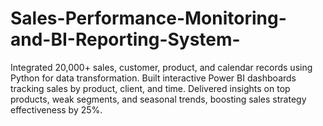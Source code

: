 # Sales-Performance-Monitoring-and-BI-Reporting-System-
Integrated 20,000+ sales, customer, product, and calendar records using Python for data transformation. Built interactive Power BI dashboards tracking sales by product, client, and time. Delivered insights on top products, weak segments, and seasonal trends, boosting sales strategy effectiveness by 25%.
